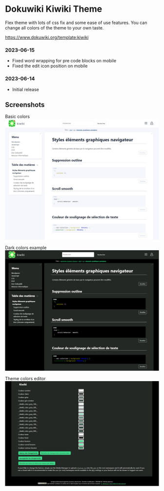 # Dokuwiki Kiwiki Theme

Flex theme with lots of css fix and some ease of use features. You can change all colors of the theme to your own taste.

https://www.dokuwiki.org/template:kiwiki

### 2023-06-15
- Fixed word wrapping for pre code blocks on mobile
- Fixed the edit icon position on mobile

### 2023-06-14
- Initial release

## Screenshots

Basic colors
![kiwiki_screenshot](./screenshots/kiwiki_screenshot.jpg)

Dark colors example
![kiwiki_screenshot01](./screenshots/kiwiki_screenshot01.jpg)

Theme colors editor
![kiwiki_screenshot02](./screenshots/kiwiki_screenshot02.jpg)
